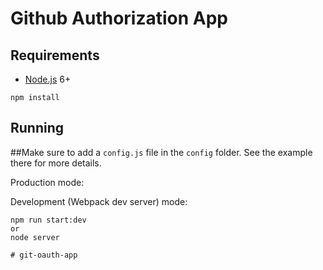 # Github Authorization App


## Requirements

- [Node.js](https://nodejs.org/en/) 6+

```shell
npm install
```


## Running

##Make sure to add a `config.js` file in the `config` folder. See the example there for more details.

Production mode:


Development (Webpack dev server) mode:

```shell
npm run start:dev
or
node server

# git-oauth-app

